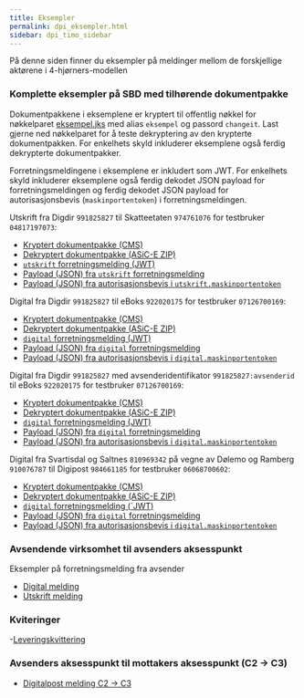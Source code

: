 ```yaml
---
title: Eksempler
permalink: dpi_eksempler.html
sidebar: dpi_timo_sidebar
---
```


<!-- ![](/images/dpi/underarbeide.png) -->

På denne siden finner du eksempler på meldinger mellom de forskjellige aktørene i 4-hjørners-modellen

### Komplette eksempler på SBD med tilhørende dokumentpakke

Dokumentpakkene i eksemplene er kryptert til offentlig nøkkel for nøkkelparet [eksempel.jks](resources/begrep/sikkerDigitalPost/nyinf/eksempler/komplette/eksempel.jks)
med alias `eksempel` og passord `changeit`. Last gjerne ned nøkkelparet for å teste dekryptering av den krypterte
dokumentpakken. For enkelhets skyld inkluderer eksemplene også ferdig dekrypterte dokumentpakker.

Forretningsmeldingene i eksemplene er inkludert som JWT. For enkelhets skyld inkluderer eksemplene også ferdig dekodet
JSON payload for forretningsmeldingen og ferdig dekodet JSON payload for autorisasjonsbevis (`maskinportentoken`)
i forretningsmeldingen.

Utskrift fra Digdir `991825827` til Skatteetaten `974761076` for testbruker `04817197073`:

- [Kryptert dokumentpakke (CMS)](resources/begrep/sikkerDigitalPost/nyinf/eksempler/komplette/utskrift-dokumentpakke.cms)
- [Dekryptert dokumentpakke (ASiC-E ZIP)](resources/begrep/sikkerDigitalPost/nyinf/eksempler/komplette/utskrift-dokumentpakke.zip)
- [`utskrift` forretningsmelding (JWT)](resources/begrep/sikkerDigitalPost/nyinf/eksempler/komplette/utskrift-forretningsmelding.jwt)
- [Payload (JSON) fra `utskrift` forretningsmelding](resources/begrep/sikkerDigitalPost/nyinf/eksempler/komplette/utskrift-forretningsmelding.json)
- [Payload (JSON) fra autorisasjonsbevis i `utskrift.maskinportentoken`](resources/begrep/sikkerDigitalPost/nyinf/eksempler/komplette/utskrift-forretningsmelding-autorisasjonsbevis.json)

Digital fra Digdir `991825827` til eBoks `922020175` for testbruker `07126700169`:

- [Kryptert dokumentpakke (CMS)](resources/begrep/sikkerDigitalPost/nyinf/eksempler/komplette/digital-dokumentpakke.cms)
- [Dekryptert dokumentpakke (ASiC-E ZIP)](resources/begrep/sikkerDigitalPost/nyinf/eksempler/komplette/digital-dokumentpakke.zip)
- [`digital` forretningsmelding (JWT)](resources/begrep/sikkerDigitalPost/nyinf/eksempler/komplette/digital-forretningsmelding.jwt)
- [Payload (JSON) fra `digital` forretningsmelding](resources/begrep/sikkerDigitalPost/nyinf/eksempler/komplette/digital-forretningsmelding.json)
- [Payload (JSON) fra autorisasjonsbevis i `digital.maskinportentoken`](resources/begrep/sikkerDigitalPost/nyinf/eksempler/komplette/digital-forretningsmelding-autorisasjonsbevis.json)

Digital fra Digdir `991825827` med avsenderidentifikator `991825827:avsenderid` til eBoks `922020175` for testbruker
`07126700169`:

- [Kryptert dokumentpakke (CMS)](resources/begrep/sikkerDigitalPost/nyinf/eksempler/komplette/digital-avsenderidentifikator-dokumentpakke.cms)
- [Dekryptert dokumentpakke (ASiC-E ZIP)](resources/begrep/sikkerDigitalPost/nyinf/eksempler/komplette/digital-avsenderidentifikator-dokumentpakke.zip)
- [`digital` forretningsmelding (JWT)](resources/begrep/sikkerDigitalPost/nyinf/eksempler/komplette/digital-avsenderidentifikator-forretningsmelding.jwt)
- [Payload (JSON) fra `digital` forretningsmelding](resources/begrep/sikkerDigitalPost/nyinf/eksempler/komplette/digital-avsenderidentifikator-forretningsmelding.json)
- [Payload (JSON) fra autorisasjonsbevis i `digital.maskinportentoken`](resources/begrep/sikkerDigitalPost/nyinf/eksempler/komplette/digital-avsenderidentifikator-forretningsmelding-autorisasjonsbevis.json)

Digital fra Svartisdal og Saltnes `810969342` på vegne av Dølemo og Ramberg `910076787` til Digipost `984661185` for
testbruker `06068700602`:

- [Kryptert dokumentpakke (CMS)](resources/begrep/sikkerDigitalPost/nyinf/eksempler/komplette/digital-pa-vegne-av-dokumentpakke.cms)
- [Dekryptert dokumentpakke (ASiC-E ZIP)](resources/begrep/sikkerDigitalPost/nyinf/eksempler/komplette/digital-pa-vegne-av-dokumentpakke.zip)
- [`digital` forretningsmelding (`JWT)](resources/begrep/sikkerDigitalPost/nyinf/eksempler/komplette/digital-pa-vegne-av-forretningsmelding.jwt)
- [Payload (JSON) fra `digital` forretningsmelding](resources/begrep/sikkerDigitalPost/nyinf/eksempler/komplette/digital-pa-vegne-av-forretningsmelding.json)
- [Payload (JSON) fra autorisasjonsbevis i `digital.maskinportentoken`](resources/begrep/sikkerDigitalPost/nyinf/eksempler/komplette/digital-pa-vegne-av-forretningsmelding-autorisasjonsbevis.json)


### Avsendende virksomhet til avsenders aksesspunkt
Eksempler på forretningsmelding fra avsender

- [Digital melding](resources/begrep/sikkerDigitalPost/nyinf/eksempler/innbyggerpost_dpi_digital_1_0.json)
- [Utskrift melding](resources/begrep/sikkerDigitalPost/nyinf/eksempler/innbyggerpost_dpi_utskrift_1_0.json)

### Kviteringer

-[Leveringskvittering](resources/begrep/sikkerDigitalPost/nyinf/eksempler/innbyggerpost_dpi_lerveringskvittering_1_0.json)

### Avsenders aksesspunkt til mottakers aksesspunkt (C2 -> C3)
- [Digitalpost melding C2 -> C3](resources/begrep/sikkerDigitalPost/nyinf/eksempler/digitalpost_c2_c3.xml)
